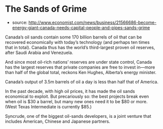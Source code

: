 # The Sands of Grime

* source: http://www.economist.com/news/business/21566686-become-energy-giant-canada-needs-capital-people-and-pipes-sands-grime

Canada’s oil sands contain some 170 billion barrels of oil that can be recovered economically with today’s technology (and perhaps ten times that in total). Canada thus has the world’s third-largest proven oil reserves, after Saudi Arabia and Venezuela.

And since most oil-rich nations’ reserves are under state control, Canada has the largest reserves that private companies are free to invest in—more than half of the global total, reckons Ken Hughes, Alberta’s energy minister.

Canada’s output of 3.5m barrels of oil a day is less than half that of America.

In the past decade, with high oil prices, it has made the oil sands economical to exploit. But precariously so: the best projects break even when oil is $30 a barrel, but many new ones need it to be $80 or more. (West Texas Intermediate is currently $85.)

Syncrude, one of the biggest oil-sands developers, is a joint venture that includes American, Chinese and Japanese partners.